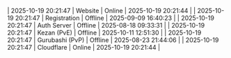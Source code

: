 | 2025-10-19 20:21:47 | Website | Online | 2025-10-19 20:21:44 |
| 2025-10-19 20:21:47 | Registration | Offline | 2025-09-09 16:40:23 |
| 2025-10-19 20:21:47 | Auth Server | Offline | 2025-08-18 09:33:31 |
| 2025-10-19 20:21:47 | Kezan (PvE) | Offline | 2025-10-11 12:51:30 |
| 2025-10-19 20:21:47 | Gurubashi (PvP) | Offline | 2025-08-23 21:44:06 |
| 2025-10-19 20:21:47 | Cloudflare | Online | 2025-10-19 20:21:44 |
